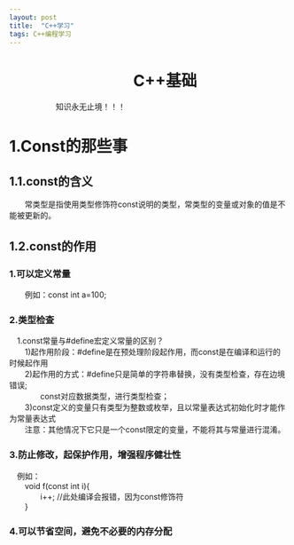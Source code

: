 ```yaml
---
layout: post
title:  "C++学习"
tags: C++编程学习
---
```

# &emsp;&emsp;&emsp;&emsp;&emsp;&emsp;&emsp;&emsp;C++基础
&emsp;&emsp;&emsp;&emsp;&emsp;&emsp;知识永无止境！！！
# 1.Const的那些事
## 1.1.const的含义
&emsp;&emsp;常类型是指使用类型修饰符const说明的类型，常类型的变量或对象的值是不能被更新的。  
## 1.2.const的作用
###	1.可以定义常量
&emsp;&emsp;例如：const int a=100;
### 2.类型检查
&emsp;1.const常量与#define宏定义常量的区别？  
&emsp;&emsp;1)起作用阶段：#define是在预处理阶段起作用，而const是在编译和运行的时候起作用  
&emsp;&emsp;2)起作用的方式：#define只是简单的字符串替换，没有类型检查，存在边境错误;  
&emsp;&emsp;&emsp;&emsp;const对应数据类型，进行类型检查；  
&emsp;&emsp;3)const定义的变量只有类型为整数或枚举，且以常量表达式初始化时才能作为常量表达式  
&emsp;&emsp;注意：其他情况下它只是一个const限定的变量，不能将其与常量进行混淆。   
### 3.防止修改，起保护作用，增强程序健壮性
&emsp;例如：  
&emsp;&emsp;void f(const int i){  
&emsp;&emsp;&emsp;&emsp;i++; //此处编译会报错，因为const修饰符  
&emsp;&emsp;}  
### 4.可以节省空间，避免不必要的内存分配

